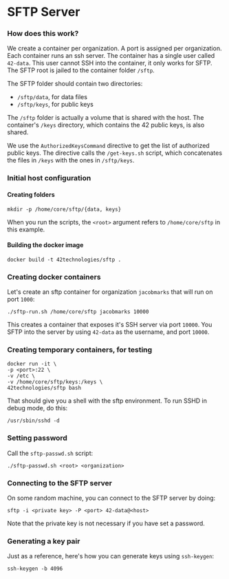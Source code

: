 
# SFTP Server


### How does this work?

We create a container per organization. A port is assigned per organization.
Each container runs an ssh server. The container has a single user called `42-data`.
This user cannot SSH into the container, it only works for SFTP. The SFTP root is
jailed to the container folder `/sftp`.

The SFTP folder should contain two directories:

- `/sftp/data`, for data files
- `/sftp/keys`, for public keys

The `/sftp` folder is actually a volume that is shared with the host. The container's
`/keys` directory, which contains the 42 public keys, is also shared.

We use the `AuthorizedKeysCommand` directive to get the list of authorized public keys.
The directive calls the `/get-keys.sh` script, which concatenates the files in `/keys`
with the ones in `/sftp/keys`.


### Initial host configuration

#### Creating folders

```
mkdir -p /home/core/sftp/{data, keys}
```

When you run the scripts, the `<root>` argument refers to `/home/core/sftp` in this example.


#### Building the docker image

```
docker build -t 42technologies/sftp .
```


### Creating docker containers

Let's create an sftp container for organization `jacobmarks` that will
run on port `1000`:

```
./sftp-run.sh /home/core/sftp jacobmarks 10000
```

This creates a container that exposes it's SSH server via port `10000`. You
SFTP into the server by using `42-data` as the username, and port `10000`.


### Creating temporary containers, for testing

```
docker run -it \
-p <port>:22 \
-v /etc \
-v /home/core/sftp/keys:/keys \
42technologies/sftp bash
```

That should give you a shell with the sftp environment. To run SSHD in debug mode, do this:

```
/usr/sbin/sshd -d
```


### Setting password

Call the `sftp-passwd.sh` script:

```
./sftp-passwd.sh <root> <organization>
```


### Connecting to the SFTP server

On some random machine, you can connect to the SFTP server by doing:

```
sftp -i <private key> -P <port> 42-data@<host>
```

Note that the private key is not necessary if you have set a password.


### Generating a key pair

Just as a reference, here's how you can generate keys using `ssh-keygen`:

```
ssh-keygen -b 4096
```
